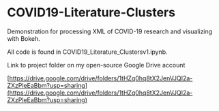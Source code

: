 # COVID19-Literature-Clusters
Demonstration for processing XML of COVID-19 research and visualizing with Bokeh.

All code is found in COVID19_Literature_Clustersv1.ipynb. 

Link to project folder on my open-source Google Drive account

[https://drive.google.com/drive/folders/1tHZq0hq8tX2JenVJQI2a-ZXzPleEaBbm?usp=sharing](https://drive.google.com/drive/folders/1tHZq0hq8tX2JenVJQI2a-ZXzPleEaBbm?usp=sharing)

